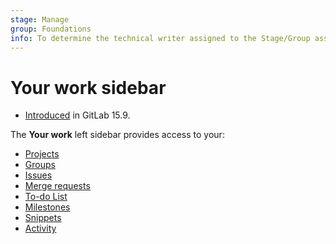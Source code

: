 ```yaml
---
stage: Manage
group: Foundations
info: To determine the technical writer assigned to the Stage/Group associated with this page, see https://about.gitlab.com/handbook/product/ux/technical-writing/#assignments
---
```


# Your work sidebar

- [Introduced](https://gitlab.com/gitlab-org/gitlab/-/issues/384342) in GitLab 15.9.

The **Your work** left sidebar provides access to your:

- [Projects](../user/project/working_with_projects.md#view-projects)
- [Groups](../user/group/index.md)
- [Issues](../user/project/issues/index.md)
- [Merge requests](../user/project/merge_requests/index.md)
- [To-do List](../user/todos.md)
- [Milestones](../user/project/milestones/index.md)
- [Snippets](../user/snippets.md#snippets)
- [Activity](../user/profile/index.md#view-your-activity)
